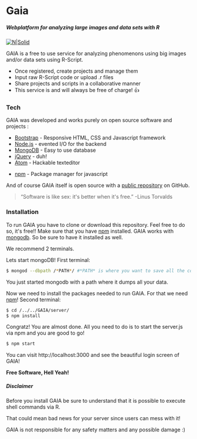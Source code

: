 # Gaia
##### Webplatform for analyzing large images and data sets with R

[![N|Solid](https://s29.postimg.org/fpj69v1c7/Ohne_Titel.png)](https://github.com/vgorte/GAIA)

GAIA is a free to use service for analyzing phenomenons using big images and/or data sets using R-Script.

  - Once registered, create projects and manage them
  - Input raw R-Script code or upload .r files
  - Share projects and scripts in a collaborative manner
  - This service is and will always be free of charge! :+1:

### Tech

GAIA was developed and works purely on open source software and projects :

* [Bootstrap] - Responsive HTML, CSS and Javascript framework
* [Node.js] - evented I/O for the backend
* [MongoDB] - Easy to use database
* [jQuery] - duh!
* [Atom] - Hackable texteditor
+ [npm] - Package manager for javascript


And of course GAIA itself is open source with a [public repository][Git] on GitHub.



> “Software is like sex: it's better when it's free.”
-Linus Torvalds



### Installation

To run GAIA you have to clone or download this repository. Feel free to do so, it's free!! 
Make sure that you have [npm][npm] installed.
GAIA works with [mongodb][MongoDB]. So be sure to have it installed as well.

We recommend 2 terminals.

Lets start mongoDB!
First terminal:
```sh
$ mongod --dbpath /*PATH*/ #*PATH* is where you want to save all the contents
```
You just started mongodb with a path where it dumps all your data.

Now we need to install the packages needed to run GAIA. For that we need [npm][npm]!
Second terminal:
```sh
$ cd /../../GAIA/server/
$ npm install
```
Congratz! You are almost done. All you need to do is to start the server.js via npm and you are good to go!
```sh
$ npm start
```
You can visit http://localhost:3000 and see the beautiful login screen of GAIA!

**Free Software, Hell Yeah!**




##### Disclaimer

Before you install GAIA be sure to understand that it is possible to execute shell commands via R. 

That could mean bad news for your server since users can mess with it!

GAIA is not responsible for any safety matters and any possible damage :) 


[//]: # (These are reference links used in the body of this note and get stripped out when the markdown processor does its job. There is no need to format nicely because it shouldn't be seen. Thanks SO - http://stackoverflow.com/questions/4823468/store-comments-in-markdown-syntax)

   [Bootstrap]: <http://getbootstrap.comr>
   [Node.js]: <https://nodejs.org/en/>
   [MongoDB]: <https://www.mongodb.com/de>
   [jQuery]: <http://jquery.com>
   [Atom]:  <https://atom.io>
   [git]: <https://github.com/vgorte/GAIA>
   [npm]: <https://www.npmjs.com>
